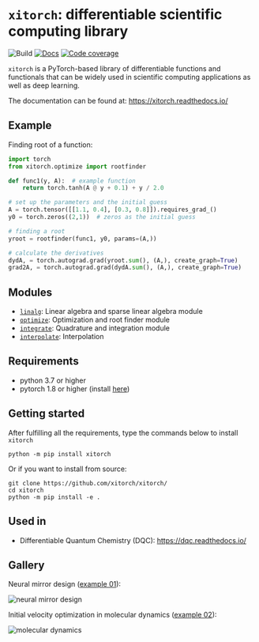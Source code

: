 # `xitorch`: differentiable scientific computing library

![Build](https://img.shields.io/github/workflow/status/xitorch/xitorch/CI)
[![Docs](https://img.shields.io/readthedocs/xitorch)](https://xitorch.readthedocs.io/)
[![Code coverage](https://img.shields.io/codecov/c/github/xitorch/xitorch)](https://codecov.io/gh/xitorch/xitorch)

`xitorch` is a PyTorch-based library of differentiable functions and functionals that
can be widely used in scientific computing applications as well as deep learning.

The documentation can be found at: https://xitorch.readthedocs.io/

## Example

Finding root of a function:

```python
import torch
from xitorch.optimize import rootfinder

def func1(y, A):  # example function
    return torch.tanh(A @ y + 0.1) + y / 2.0

# set up the parameters and the initial guess
A = torch.tensor([[1.1, 0.4], [0.3, 0.8]]).requires_grad_()
y0 = torch.zeros((2,1))  # zeros as the initial guess

# finding a root
yroot = rootfinder(func1, y0, params=(A,))

# calculate the derivatives
dydA, = torch.autograd.grad(yroot.sum(), (A,), create_graph=True)
grad2A, = torch.autograd.grad(dydA.sum(), (A,), create_graph=True)
```

## Modules

* [`linalg`](xitorch/linalg/): Linear algebra and sparse linear algebra module
* [`optimize`](xitorch/optimize/): Optimization and root finder module
* [`integrate`](xitorch/integrate/): Quadrature and integration module
* [`interpolate`](xitorch/interpolate/): Interpolation

## Requirements

* python 3.7 or higher
* pytorch 1.8 or higher (install [here](https://pytorch.org/))

## Getting started

After fulfilling all the requirements, type the commands below to install `xitorch`

    python -m pip install xitorch

Or if you want to install from source:

    git clone https://github.com/xitorch/xitorch/
    cd xitorch
    python -m pip install -e .
    
## Used in

* Differentiable Quantum Chemistry (DQC): https://dqc.readthedocs.io/

## Gallery

Neural mirror design ([example 01](examples/01-mirror-design/)):

![neural mirror design](examples/01-mirror-design/images/mirror.gif)

Initial velocity optimization in molecular dynamics ([example 02](examples/02-molecular-dynamics/)):

![molecular dynamics](examples/02-molecular-dynamics/images/md.gif)
